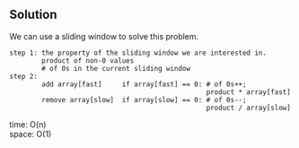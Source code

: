 ## Solution
We can use a sliding window to solve this problem.<br>
    
    step 1: the property of the sliding window we are interested in.
            product of non-0 values
            # of 0s in the current sliding window
    step 2: 
            add array[fast]     if array[fast] == 0: # of 0s++;
                                                     product * array[fast]
            remove array[slow]  if array[slow] == 0: # of 0s--;
                                                     product / array[slow]
time: O(n)<br>
space: O(1)